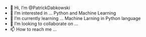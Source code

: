 - 👋 Hi, I’m @PatrickDabkowski
- 👀 I’m interested in ... Python and Machine Learning
- 🌱 I’m currently learning ...  Machine Larning in Python language 
- 💞️ I’m looking to collaborate on ... 
- 📫 How to reach me ...

<!---
PatrickDabkowski/PatrickDabkowski is a ✨ special ✨ repository because its `README.md` (this file) appears on your GitHub profile.
You can click the Preview link to take a look at your changes.
--->
